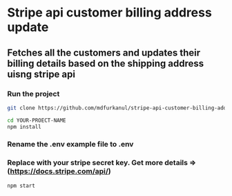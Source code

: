 # Stripe api customer billing address update

## Fetches all the customers and updates their billing details based on the shipping address uisng stripe api

### Run the project

```bash
git clone https://github.com/mdfurkanul/stripe-api-customer-billing-address-update.git YOUR-PROECT-NAME

cd YOUR-PROECT-NAME
npm install
```

### Rename the .env example file to .env

### Replace with your stripe secret key. Get more details => (https://docs.stripe.com/api/)

```bash
npm start
```
